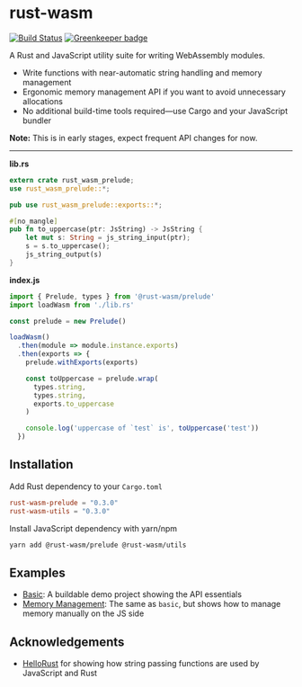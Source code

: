# rust-wasm

[![Build Status](https://travis-ci.org/jsonnull/rust-wasm.svg?branch=master)](https://travis-ci.org/jsonnull/rust-wasm)
[![Greenkeeper badge](https://badges.greenkeeper.io/jsonnull/rust-wasm.svg)](https://greenkeeper.io/)

A Rust and JavaScript utility suite for writing WebAssembly modules.

* Write functions with near-automatic string handling and memory management
* Ergonomic memory management API if you want to avoid unnecessary allocations
* No additional build-time tools required—use Cargo and your JavaScript bundler

**Note:** This is in early stages, expect frequent API changes for now.

---

**lib.rs**

```rust
extern crate rust_wasm_prelude;
use rust_wasm_prelude::*;

pub use rust_wasm_prelude::exports::*;

#[no_mangle]
pub fn to_uppercase(ptr: JsString) -> JsString {
    let mut s: String = js_string_input(ptr);
    s = s.to_uppercase();
    js_string_output(s)
}
```

**index.js**

```js
import { Prelude, types } from '@rust-wasm/prelude'
import loadWasm from './lib.rs'

const prelude = new Prelude()

loadWasm()
  .then(module => module.instance.exports)
  .then(exports => {
    prelude.withExports(exports)

    const toUppercase = prelude.wrap(
      types.string,
      types.string,
      exports.to_uppercase
    )

    console.log('uppercase of `test` is', toUppercase('test'))
  })
```

## Installation

Add Rust dependency to your `Cargo.toml`

```toml
rust-wasm-prelude = "0.3.0"
rust-wasm-utils = "0.3.0"
```

Install JavaScript dependency with yarn/npm
```bash
yarn add @rust-wasm/prelude @rust-wasm/utils
```

## Examples

* [Basic](/examples/basic): A buildable demo project showing the API essentials
* [Memory Management](/examples/memory): The same as `basic`, but shows how to manage memory manually on the JS side

## Acknowledgements

* [HelloRust](https://github.com/badboy/hellorust) for showing how string
passing functions are used by JavaScript and Rust 
